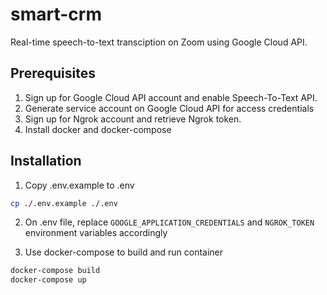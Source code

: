# smart-crm

Real-time speech-to-text transciption on Zoom using Google Cloud API.

## Prerequisites

1. Sign up for Google Cloud API account and enable Speech-To-Text API.
2. Generate service account on Google Cloud API for access credentials
3. Sign up for Ngrok account and retrieve Ngrok token.
4. Install docker and docker-compose

## Installation

1. Copy .env.example to .env
```bash
cp ./.env.example ./.env
```

2. On .env file, replace `GOOGLE_APPLICATION_CREDENTIALS` and `NGROK_TOKEN` environment variables accordingly

3. Use docker-compose to build and run container
```bash
docker-compose build
docker-compose up
```